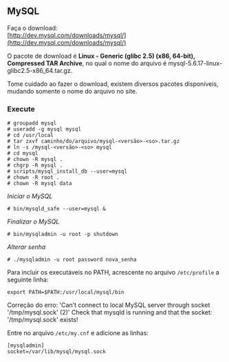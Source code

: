 MySQL
---

Faça o download:       
[http://dev.mysql.com/downloads/mysql/](http://dev.mysql.com/downloads/mysql/)

O pacote de download é __Linux - Generic (glibc 2.5) (x86, 64-bit), Compressed TAR Archive__,
no qual o nome do arquivo é mysql-5.6.17-linux-glibc2.5-x86_64.tar.gz.

Tome cuidado ao fazer o download, existem diversos pacotes disponíveis, mudando somente
o nome do arquivo no site.

### Execute

    # groupadd mysql
    # useradd -g mysql mysql
    # cd /usr/local
    # tar zxvf caminho/do/arquivo/mysql-<versão>-<so>.tar.gz
    # ln -s /mysql-<versão>-<so> mysql
    # cd mysql
    # chown -R mysql .
    # chgrp -R mysql .
    # scripts/mysql_install_db --user=mysql
    # chown -R root .
    # chown -R mysql data


_Iniciar o MySQL_

    # bin/mysqld_safe --user=mysql &

_Finalizar o MySQL_

    # bin/mysqladmin -u root -p shutdown

_Alterar senha_

    # ./mysqladmin -u root password nova_senha


Para incluir os executáveis no PATH, acrescente no arquivo `/etc/profile` a seguinte linha:

    export PATH=$PATH:/usr/local/mysql/bin


Correção do erro: 'Can't connect to local MySQL server through socket '/tmp/mysql.sock' (2)'
Check that mysqld is running and that the socket: '/tmp/mysql.sock' exists!

Entre no arquivo `/etc/my.cnf` e adicione as linhas:

    [mysqladmin]
    socket=/var/lib/mysql/mysql.sock

